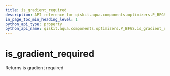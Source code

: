 ```yaml
---
title: is_gradient_required
description: API reference for qiskit.aqua.components.optimizers.P_BFGS.is_gradient_required
in_page_toc_min_heading_level: 1
python_api_type: property
python_api_name: qiskit.aqua.components.optimizers.P_BFGS.is_gradient_required
---
```


# is\_gradient\_required

Returns is gradient required

